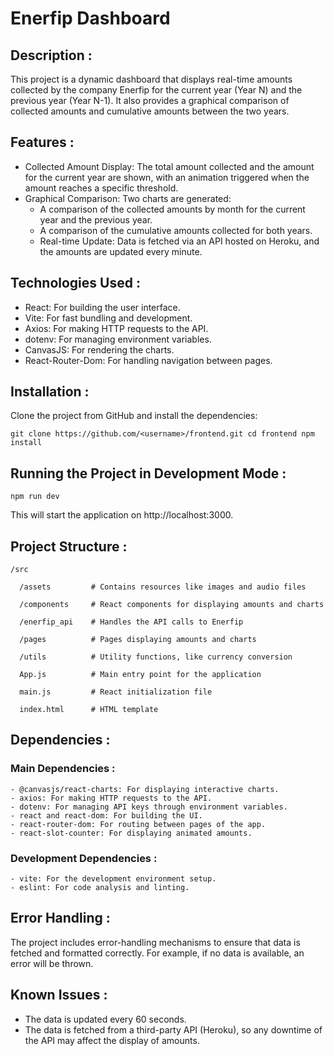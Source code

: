 # Enerfip Dashboard 

## Description :
  This project is a dynamic dashboard that displays real-time amounts collected by the company Enerfip for the current year (Year N) and the previous year (Year N-1). It also provides a graphical comparison of collected amounts and cumulative amounts between the two years.

## Features :
  - Collected Amount Display: The total amount collected and the amount for the current year are shown, with an animation triggered when the amount reaches a specific threshold.
  - Graphical Comparison: Two charts are generated:
    - A comparison of the collected amounts by month for the current year and the previous year.
    - A comparison of the cumulative amounts collected for both years.
    - Real-time Update: Data is fetched via an API hosted on Heroku, and the amounts are updated every minute.

## Technologies Used :
  - React: For building the user interface.
  - Vite: For fast bundling and development.
  - Axios: For making HTTP requests to the API.
  - dotenv: For managing environment variables.
  - CanvasJS: For rendering the charts.
  - React-Router-Dom: For handling navigation between pages.

## Installation :

  Clone the project from GitHub and install the dependencies:
  
  `git clone https://github.com/<username>/frontend.git
   cd frontend
   npm install`

## Running the Project in Development Mode : 

`npm run dev`

This will start the application on http://localhost:3000.


## Project Structure : 
    /src

      /assets         # Contains resources like images and audio files
  
      /components     # React components for displaying amounts and charts
  
      /enerfip_api    # Handles the API calls to Enerfip
  
      /pages          # Pages displaying amounts and charts
  
      /utils          # Utility functions, like currency conversion
  
      App.js          # Main entry point for the application
  
      main.js         # React initialization file
  
      index.html      # HTML template
    

## Dependencies : 
  ### Main Dependencies : 
    - @canvasjs/react-charts: For displaying interactive charts.
    - axios: For making HTTP requests to the API.
    - dotenv: For managing API keys through environment variables.
    - react and react-dom: For building the UI.
    - react-router-dom: For routing between pages of the app.
    - react-slot-counter: For displaying animated amounts.

  ### Development Dependencies : 
    - vite: For the development environment setup.
    - eslint: For code analysis and linting.

## Error Handling : 
  The project includes error-handling mechanisms to ensure that data is fetched and formatted correctly. For example, if no data is available, an error will be thrown.


## Known Issues : 
  - The data is updated every 60 seconds.
  - The data is fetched from a third-party API (Heroku), so any downtime of the API may affect the display of amounts.
